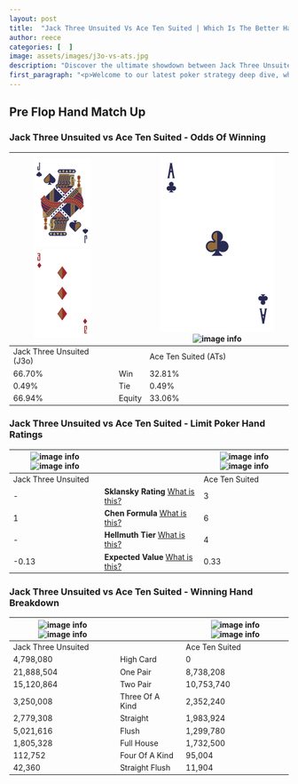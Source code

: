 ```yaml
---
layout: post
title:  "Jack Three Unsuited Vs Ace Ten Suited | Which Is The Better Hand In Poker? A Complete Guide"
author: reece
categories: [  ]
image: assets/images/j3o-vs-ats.jpg
description: "Discover the ultimate showdown between Jack Three Unsuited and Ace Ten Suited in poker! Uncover the odds, strategies, and scenarios where one hand triumphs over the other. Get ready to up your poker game with this thrilling analysis."
first_paragraph: "<p>Welcome to our latest poker strategy deep dive, where we're pitting two distinct hands against each other in a high-stakes showdown: Jack Three Unsuited vs Ace Ten Suited.</p><p>In the dynamic world of poker, every decision counts, and knowing which hand holds the upper hand is key to your success at the table.</p><p>In this article, we'll dissect these two hands, explore the scenarios where one dominates the other, and equip you with the knowledge to make strategic choices that can tip the odds in your favor.</p><p>Get ready to unravel the intriguing dynamics of these poker hands and elevate your game to new heights.</p>"
---
```




[comment]: # (sp0)

## Pre Flop Hand Match Up

<div class="table hand-ratings" markdown="1"> 



### Jack Three Unsuited vs Ace Ten Suited - Odds Of Winning


    
| ![image info](assets/images/hand1/J.png) ![image info](assets/images/hand1/3o.png) |  | ![image info](assets/images/hand2/A.png) ![image info](assets/images/hand2/Ts.png) |
| -------- | -------- | -------- |
| Jack Three Unsuited (J3o) |  | Ace Ten Suited (ATs) |
| 66.70% | Win | 32.81% |
| 0.49% | Tie | 0.49% |
| 66.94% | Equity | 33.06% |




[comment]: # (sp1)



### Jack Three Unsuited vs Ace Ten Suited - Limit Poker Hand Ratings


    
| ![image info](https://www.riverpairs.com/assets/images/hand1/J.png) ![image info](https://www.riverpairs.com/assets/images/hand1/3o.png) |  | ![image info](https://www.riverpairs.com/assets/images/hand2/A.png) ![image info](https://www.riverpairs.com/assets/images/hand2/Ts.png) |
| -------- | -------- | -------- |
| Jack Three Unsuited |  | Ace Ten Suited |
| - | **Sklansky Rating** [What is this?](/sklansky-rating-explained) | 3 |
| 1 | **Chen Formula** [What is this?](/chen-formula-explained) | 6 |
| - | **Hellmuth Tier** [What is this?](/Hellmuth-tier-explained) | 4 |
| -0.13 | **Expected Value** [What is this?](/expected-value-explained) | 0.33 |




[comment]: # (sp2)



### Jack Three Unsuited vs Ace Ten Suited - Winning Hand Breakdown


    
| ![image info](https://www.riverpairs.com/assets/images/hand1/J.png) ![image info](https://www.riverpairs.com/assets/images/hand1/3o.png) |  | ![image info](https://www.riverpairs.com/assets/images/hand2/A.png) ![image info](https://www.riverpairs.com/assets/images/hand2/Ts.png) |
| -------- | -------- | -------- |
| Jack Three Unsuited |  | Ace Ten Suited |
| 4,798,080 | High Card | 0 |
| 21,888,504 | One Pair | 8,738,208 |
| 15,120,864 | Two Pair | 10,753,740 |
| 3,250,008 | Three Of A Kind | 2,352,240 |
| 2,779,308 | Straight | 1,983,924 |
| 5,021,616 | Flush | 1,299,780 |
| 1,805,328 | Full House | 1,732,500 |
| 112,752 | Four Of A Kind | 95,004 |
| 42,360 | Straight Flush | 11,904 |




[comment]: # (sp3)



</div>

[comment]: # (sp4)



[comment]: # (sp5)

